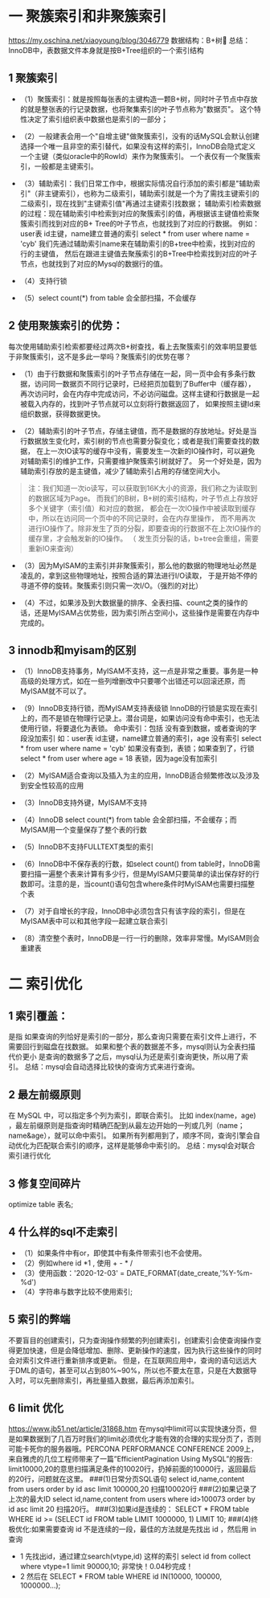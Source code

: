 # 一 聚簇索引和非聚簇索引
https://my.oschina.net/xiaoyoung/blog/3046779
数据结构：B+树🌲
总结：InnoDB中，表数据文件本身就是按B+Tree组织的一个索引结构
## 1 聚簇索引
- （1）聚簇索引：就是按照每张表的主键构造一颗B+树，同时叶子节点中存放的就是整张表的行记录数据，也将聚集索引的叶子节点称为"数据页"。
这个特性决定了索引组织表中数据也是索引的一部分；
- （2）一般建表会用一个"自增主键"做聚簇索引，没有的话MySQL会默认创建选择一个唯一且非空的索引替代，如果没有这样的索引，InnoDB会隐式定义一个主键（类似oracle中的RowId）来作为聚簇索引。
    一个表仅有一个聚簇索引，一般都是主键索引。
- （3）辅助索引：我们日常工作中，根据实际情况自行添加的索引都是"辅助索引"（非主键索引），也称为二级索引，辅助索引就是一个为了需找主键索引的二级索引，现在找到"主键索引值"再通过主键索引找数据；
    辅助索引检索数据的过程：现在辅助索引中检索到对应的聚簇索引的值，再根据该主键值检索聚簇索引而找到对应的B+ Tree的叶子节点，也就找到了对应的行数据。
    例如：user表 id主键，name建立普通的索引
    select * from user where name = 'cyb'
    我们先通过辅助索引name来在辅助索引的B+tree中检索，找到对应的行的主键值，
    然后在跟进主键值去聚蔟索引的B+Tree中检索找到对应的叶子节点，也就找到了对应的Mysql的数据行的值。


- （4）支持行锁
- （5）select count(*) from table 会全部扫描，不会缓存

## 2 使用聚簇索引的优势：
每次使用辅助索引检索都要经过两次B+树查找，看上去聚簇索引的效率明显要低于非聚簇索引，这不是多此一举吗？聚簇索引的优势在哪？
- （1）由于行数据和聚簇索引的叶子节点存储在一起，同一页中会有多条行数据，访问同一数据页不同行记录时，已经把页加载到了Buffer中（缓存器），
再次访问时，会在内存中完成访问，不必访问磁盘。这样主键和行数据是一起被载入内存的，找到叶子节点就可以立刻将行数据返回了，
如果按照主键Id来组织数据，获得数据更快。

- （2）辅助索引的叶子节点，存储主键值，而不是数据的存放地址。好处是当行数据放生变化时，索引树的节点也需要分裂变化；或者是我们需要查找的数据，
在上一次IO读写的缓存中没有，需要发生一次新的IO操作时，可以避免对辅助索引的维护工作，只需要维护聚簇索引树就好了。
另一个好处是，因为辅助索引存放的是主键值，减少了辅助索引占用的存储空间大小。

> 注：我们知道一次io读写，可以获取到16K大小的资源，我们称之为读取到的数据区域为Page。
而我们的B树，B+树的索引结构，叶子节点上存放好多个关键字（索引值）和对应的数据，
都会在一次IO操作中被读取到缓存中，所以在访问同一个页中的不同记录时，会在内存里操作，
而不用再次进行IO操作了。除非发生了页的分裂，即要查询的行数据不在上次IO操作的缓存里，才会触发新的IO操作。
（ 发生页分裂的话，b+tree会重组，需要重新IO来查询）

- （3）因为MyISAM的主索引并非聚簇索引，那么他的数据的物理地址必然是凌乱的，拿到这些物理地址，按照合适的算法进行I/O读取，
于是开始不停的寻道不停的旋转。聚簇索引则只需一次I/O。（强烈的对比）

- （4）不过，如果涉及到大数据量的排序、全表扫描、count之类的操作的话，还是MyISAM占优势些，因为索引所占空间小，这些操作是需要在内存中完成的。

## 3 innodb和myisam的区别

- （1）InnoDB支持事务，MyISAM不支持，这一点是非常之重要。事务是一种高级的处理方式，如在一些列增删改中只要哪个出错还可以回滚还原，而MyISAM就不可以了。
- （9）InnoDB支持行锁，而MyISAM支持表级锁
InnoDB的行锁是实现在索引上的，而不是锁在物理行记录上。潜台词是，如果访问没有命中索引，也无法使用行锁，将要退化为表锁。
命中索引：包括 没有查到数据，或者查询的字段没加索引
如：user表 id主键，name建立普通的索引，age 没有索引
    select * from user where name = 'cyb' 如果没有查到，表锁；如果查到了，行锁
    select * from user where age = 18 表锁，因为age没有加索引

- （2）MyISAM适合查询以及插入为主的应用，InnoDB适合频繁修改以及涉及到安全性较高的应用
- （3）InnoDB支持外键，MyISAM不支持
- （4）InnoDB select count(*) from table 会全部扫描，不会缓存；而MyISAM用一个变量保存了整个表的行数
- （5）InnoDB不支持FULLTEXT类型的索引
- （6）InnoDB中不保存表的行数，如select count() from table时，InnoDB需要扫描一遍整个表来计算有多少行，但是MyISAM只要简单的读出保存好的行数即可。注意的是，当count()语句包含where条件时MyISAM也需要扫描整个表
- （7）对于自增长的字段，InnoDB中必须包含只有该字段的索引，但是在MyISAM表中可以和其他字段一起建立联合索引
- （8）清空整个表时，InnoDB是一行一行的删除，效率非常慢。MyISAM则会重建表


# 二 索引优化
## 1 索引覆盖：
是指 如果查询的列恰好是索引的一部分，那么查询只需要在索引文件上进行，不需要回行到磁盘在找数据。
如果和整个表的数据差不多，mysql则认为全表扫描代价更小
是查询的数据多了之后，mysql认为还是索引查询更快，所以用了索引。
总结：mysql会自动选择比较快的查询方式来进行查询。

## 2 最左前缀原则
在 MySQL 中，可以指定多个列为索引，即联合索引。
比如 index(name，age) ，最左前缀原则是指查询时精确匹配到从最左边开始的一列或几列（name；name&age），就可以命中索引。
如果所有列都用到了，顺序不同，查询引擎会自动优化为匹配联合索引的顺序，这样是能够命中索引的。
总结：mysql会对联合索引进行优化

## 3 修复空间碎片
optimize table 表名;

## 4 什么样的sql不走索引
- （1）如果条件中有or，即使其中有条件带索引也不会使用。
- （2）例如where id *1 , 使用 + - * /
- （3）使用函数：'2020-12-03' = DATE_FORMAT(date_create,'%Y-%m-%d')
- （4）字符串与数字比较不使用索引;

## 5 索引的弊端
不要盲目的创建索引，只为查询操作频繁的列创建索引，创建索引会使查询操作变得更加快速，但是会降低增加、删除、更新操作的速度，因为执行这些操作的同时会对索引文件进行重新排序或更新。
但是，在互联网应用中，查询的语句远远大于DML的语句，甚至可以占到80%~90%，所以也不要太在意，只是在大数据导入时，可以先删除索引，再批量插入数据，最后再添加索引。

## 6 limit 优化
https://www.jb51.net/article/31868.htm
在mysql中limit可以实现快速分页，但是如果数据到了几百万时我们的limit必须优化才能有效的合理的实现分页了，否则可能卡死你的服务器哦。PERCONA PERFORMANCE CONFERENCE 2009上，来自雅虎的几位工程师带来了一篇”EfficientPagination Using MySQL”的报告: limit10000,20的意思扫描满足条件的10020行，扔掉前面的10000行，返回最后的20行，问题就在这里。
###(1)日常分页SQL语句
select id,name,content from users order by id asc limit 100000,20
扫描100020行
###(2)如果记录了上次的最大ID
select id,name,content from users where id>100073 order by id asc limit 20
扫描20行。
###(3)如果id是连续的：
SELECT * FROM table WHERE id >= (SELECT id FROM table LIMIT 1000000, 1) LIMIT 10;
###(4)终极优化:如果需要查询 id 不是连续的一段，最佳的方法就是先找出 id ，然后用 in 查询
-  1 先找出id，通过建立search(vtype,id) 这样的索引
select id from collect where vtype=1 limit 90000,10; 非常快！0.04秒完成！
-  2 然后在 SELECT * FROM table WHERE id IN(10000, 100000, 1000000...);


